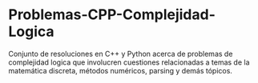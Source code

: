 # Problemas-CPP-Complejidad-Logica
Conjunto de resoluciones en C++ y Python acerca de problemas de  complejidad logica que involucren cuestiones relacionadas a temas de la matemática discreta, métodos numéricos, parsing y demás tópicos.
